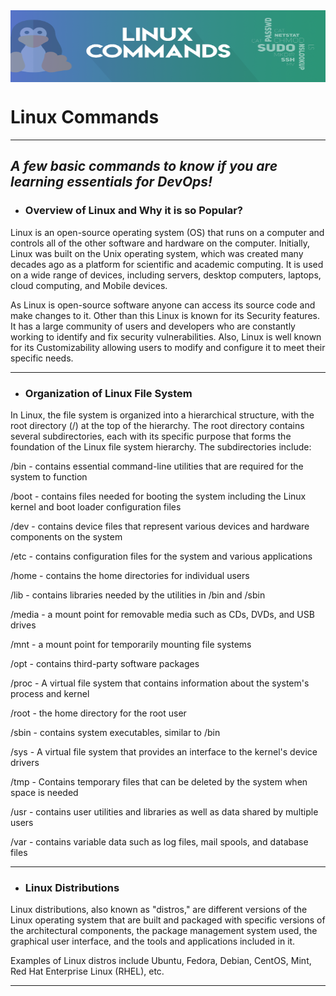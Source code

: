<img src="/images/LinuxCommands.png" align = "center" height="115" width="505" />

# Linux Commands
---
## _A few basic commands to know if you are learning essentials for DevOps!_
+ ### Overview of Linux and Why it is so Popular?

Linux is an open-source operating system (OS) that runs on a computer and controls all of the other software and hardware on the computer. Initially, Linux was built on the Unix operating system, which was created many decades ago as a platform for scientific and academic computing. It is used on a wide range of devices, including servers, desktop computers, laptops, cloud computing, and Mobile devices.

As Linux is open-source software anyone can access its source code and make changes to it. Other than this Linux is known for its Security features. It has a large community of users and developers who are constantly working to identify and fix security vulnerabilities. Also, Linux is well known for its Customizability allowing users to modify and configure it to meet their specific needs.

---

 * ###  Organization of Linux File System

In Linux, the file system is organized into a hierarchical structure, with the root directory (/) at the top of the hierarchy. The root directory contains several subdirectories, each with its specific purpose that forms the foundation of the Linux file system hierarchy. The subdirectories include:

/bin - contains essential command-line utilities that are required for the system to function

/boot - contains files needed for booting the system including the Linux kernel and boot loader configuration files

/dev - contains device files that represent various devices and hardware components on the system

/etc - contains configuration files for the system and various applications

/home - contains the home directories for individual users

/lib - contains libraries needed by the utilities in /bin and /sbin

/media - a mount point for removable media such as CDs, DVDs, and USB drives

/mnt - a mount point for temporarily mounting file systems

/opt - contains third-party software packages

/proc - A virtual file system that contains information about the system's process and kernel

/root - the home directory for the root user

/sbin - contains system executables, similar to /bin

/sys - A virtual file system that provides an interface to the kernel's device drivers

/tmp - Contains temporary files that can be deleted by the system when space is needed

/usr - contains user utilities and libraries as well as data shared by multiple users

/var - contains variable data such as log files, mail spools, and database files

---
 * ### Linux Distributions
Linux distributions, also known as "distros," are different versions of the Linux operating system that are built and packaged with specific versions of the architectural components, the package management system used, the graphical user interface, and the tools and applications included in it.

Examples of Linux distros include Ubuntu, Fedora, Debian, CentOS, Mint, Red Hat Enterprise Linux (RHEL), etc.

---
